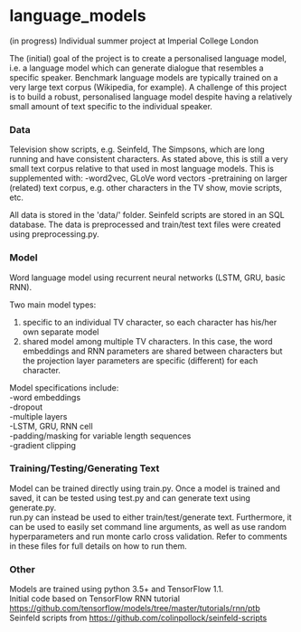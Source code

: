 # language_models

(in progress) Individual summer project at Imperial College London

The (initial) goal of the project is to create a personalised language model, i.e. a language model which can generate dialogue that resembles a specific speaker. Benchmark language models are typically trained on a very large text corpus (Wikipedia, for example). A challenge of this project is to build a robust, personalised language model despite having a relatively small amount of text specific to the individual speaker.

### Data
Television show scripts, e.g. Seinfeld, The Simpsons, which are long running and have consistent characters. As stated above, this is still a very small text corpus relative to that used in most language models. This is supplemented with:
-word2vec, GLoVe word vectors
-pretraining on larger (related) text corpus, e.g. other characters in the TV show, movie scripts, etc.

All data is stored in the 'data/' folder. Seinfeld scripts are stored in an SQL database. The data is preprocessed and train/test text files were created using preprocessing.py.

### Model
Word language model using recurrent neural networks (LSTM, GRU, basic RNN). 

Two main model types:
1. specific to an individual TV character, so each character has his/her own separate model  
2. shared model among multiple TV characters. In this case, the word embeddings and RNN parameters are shared between characters but the projection layer parameters are specific (different) for each character.  

Model specifications include:  
-word embeddings  
-dropout  
-multiple layers  
-LSTM, GRU, RNN cell  
-padding/masking for variable length sequences  
-gradient clipping  

### Training/Testing/Generating Text
Model can be trained directly using train.py. Once a model is trained and saved, it can be tested using test.py and can generate text using generate.py.  
run.py can instead be used to either train/test/generate text. Furthermore, it can be used to easily set command line arguments, as well as use random hyperparameters and run monte carlo cross validation. Refer to comments in these files for full details on how to run them.

### Other
Models are trained using python 3.5+ and TensorFlow 1.1.  
Initial code based on TensorFlow RNN tutorial https://github.com/tensorflow/models/tree/master/tutorials/rnn/ptb  
Seinfeld scripts from https://github.com/colinpollock/seinfeld-scripts

